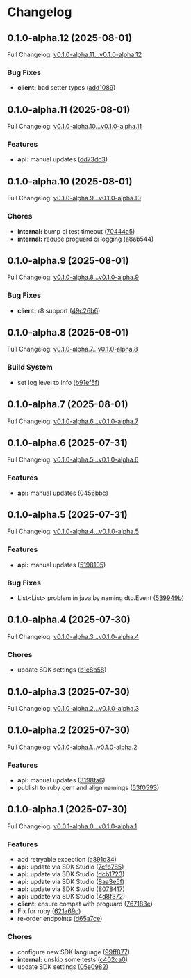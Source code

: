 # Changelog

## 0.1.0-alpha.12 (2025-08-01)

Full Changelog: [v0.1.0-alpha.11...v0.1.0-alpha.12](https://github.com/nextbillion-ai/nextbillion-sdk-java/compare/v0.1.0-alpha.11...v0.1.0-alpha.12)

### Bug Fixes

* **client:** bad setter types ([add1089](https://github.com/nextbillion-ai/nextbillion-sdk-java/commit/add1089da7e4ddb3c3b2a613805a5988bff5929e))

## 0.1.0-alpha.11 (2025-08-01)

Full Changelog: [v0.1.0-alpha.10...v0.1.0-alpha.11](https://github.com/nextbillion-ai/nextbillion-sdk-java/compare/v0.1.0-alpha.10...v0.1.0-alpha.11)

### Features

* **api:** manual updates ([dd73dc3](https://github.com/nextbillion-ai/nextbillion-sdk-java/commit/dd73dc34b868b48974d36d013efe96bc92dfa7e2))

## 0.1.0-alpha.10 (2025-08-01)

Full Changelog: [v0.1.0-alpha.9...v0.1.0-alpha.10](https://github.com/nextbillion-ai/nextbillion-sdk-java/compare/v0.1.0-alpha.9...v0.1.0-alpha.10)

### Chores

* **internal:** bump ci test timeout ([70444a5](https://github.com/nextbillion-ai/nextbillion-sdk-java/commit/70444a5153bc2bb20cc2ada008fda099dfd82aa7))
* **internal:** reduce proguard ci logging ([a8ab544](https://github.com/nextbillion-ai/nextbillion-sdk-java/commit/a8ab544c5811e3233625c5770ed95f2a69cf16d1))

## 0.1.0-alpha.9 (2025-08-01)

Full Changelog: [v0.1.0-alpha.8...v0.1.0-alpha.9](https://github.com/nextbillion-ai/nextbillion-sdk-java/compare/v0.1.0-alpha.8...v0.1.0-alpha.9)

### Bug Fixes

* **client:** r8 support ([49c26b6](https://github.com/nextbillion-ai/nextbillion-sdk-java/commit/49c26b6517d56c8a708f4b3613740949b7e74bd0))

## 0.1.0-alpha.8 (2025-08-01)

Full Changelog: [v0.1.0-alpha.7...v0.1.0-alpha.8](https://github.com/nextbillion-ai/nextbillion-sdk-java/compare/v0.1.0-alpha.7...v0.1.0-alpha.8)

### Build System

* set log level to info ([b91ef5f](https://github.com/nextbillion-ai/nextbillion-sdk-java/commit/b91ef5fb24b2398620f53a780f80595cab0adaa8))

## 0.1.0-alpha.7 (2025-08-01)

Full Changelog: [v0.1.0-alpha.6...v0.1.0-alpha.7](https://github.com/nextbillion-ai/nextbillion-sdk-java/compare/v0.1.0-alpha.6...v0.1.0-alpha.7)

## 0.1.0-alpha.6 (2025-07-31)

Full Changelog: [v0.1.0-alpha.5...v0.1.0-alpha.6](https://github.com/nextbillion-ai/nextbillion-sdk-java/compare/v0.1.0-alpha.5...v0.1.0-alpha.6)

### Features

* **api:** manual updates ([0456bbc](https://github.com/nextbillion-ai/nextbillion-sdk-java/commit/0456bbc55d7eb7b25b1669676fa57b85869017ab))

## 0.1.0-alpha.5 (2025-07-31)

Full Changelog: [v0.1.0-alpha.4...v0.1.0-alpha.5](https://github.com/nextbillion-ai/nextbillion-sdk-java/compare/v0.1.0-alpha.4...v0.1.0-alpha.5)

### Features

* **api:** manual updates ([5198105](https://github.com/nextbillion-ai/nextbillion-sdk-java/commit/5198105f41f7821a557cadb7b37377527d94b471))


### Bug Fixes

* List&lt;List&gt; problem in java by naming dto.Event ([539949b](https://github.com/nextbillion-ai/nextbillion-sdk-java/commit/539949bb8e37bdc9038628d21e7b1db141aa1c58))

## 0.1.0-alpha.4 (2025-07-30)

Full Changelog: [v0.1.0-alpha.3...v0.1.0-alpha.4](https://github.com/nextbillion-ai/nextbillion-sdk-java/compare/v0.1.0-alpha.3...v0.1.0-alpha.4)

### Chores

* update SDK settings ([b1c8b58](https://github.com/nextbillion-ai/nextbillion-sdk-java/commit/b1c8b58a2b2e380b252a96409ded5daf54646c98))

## 0.1.0-alpha.3 (2025-07-30)

Full Changelog: [v0.1.0-alpha.2...v0.1.0-alpha.3](https://github.com/nextbillion-ai/nextbillion-sdk-java/compare/v0.1.0-alpha.2...v0.1.0-alpha.3)

## 0.1.0-alpha.2 (2025-07-30)

Full Changelog: [v0.1.0-alpha.1...v0.1.0-alpha.2](https://github.com/nextbillion-ai/nextbillion-sdk-java/compare/v0.1.0-alpha.1...v0.1.0-alpha.2)

### Features

* **api:** manual updates ([3198fa6](https://github.com/nextbillion-ai/nextbillion-sdk-java/commit/3198fa61755001fbdb4f75ce0f71d7a54974772e))
* publish to ruby gem and align namings ([53f0593](https://github.com/nextbillion-ai/nextbillion-sdk-java/commit/53f05936ff4d12c89ab252c0787c4c443090a4e0))

## 0.1.0-alpha.1 (2025-07-30)

Full Changelog: [v0.0.1-alpha.0...v0.1.0-alpha.1](https://github.com/nextbillion-ai/nextbillion-sdk-java/compare/v0.0.1-alpha.0...v0.1.0-alpha.1)

### Features

* add retryable exception ([a891d34](https://github.com/nextbillion-ai/nextbillion-sdk-java/commit/a891d34e2507872b465937d74f61b8fe9d027984))
* **api:** update via SDK Studio ([7cfb785](https://github.com/nextbillion-ai/nextbillion-sdk-java/commit/7cfb785822e72336f1193be29aa7dd0b20786eb7))
* **api:** update via SDK Studio ([dcb1723](https://github.com/nextbillion-ai/nextbillion-sdk-java/commit/dcb1723f1ca7f2b847d0440441cacf2515354556))
* **api:** update via SDK Studio ([8aa3e5f](https://github.com/nextbillion-ai/nextbillion-sdk-java/commit/8aa3e5ff1121b44ae46364e3756448a4f22120d8))
* **api:** update via SDK Studio ([8078417](https://github.com/nextbillion-ai/nextbillion-sdk-java/commit/8078417372706ad5a519f41a9adf434f2814837e))
* **api:** update via SDK Studio ([4d8f372](https://github.com/nextbillion-ai/nextbillion-sdk-java/commit/4d8f37228d8f308cd50ccbc30d3b5802731f4b4a))
* **client:** ensure compat with proguard ([767183e](https://github.com/nextbillion-ai/nextbillion-sdk-java/commit/767183eb1f073c5f57bc9614b816392798301b71))
* Fix for ruby ([621a69c](https://github.com/nextbillion-ai/nextbillion-sdk-java/commit/621a69c41969671bddfffb2a257ce5501aff1bf5))
* re-order endpoints ([d65a7ce](https://github.com/nextbillion-ai/nextbillion-sdk-java/commit/d65a7ce4d2e4ca59b6a18d238edb266112149183))


### Chores

* configure new SDK language ([99ff877](https://github.com/nextbillion-ai/nextbillion-sdk-java/commit/99ff87740c47bd4abd2d751956f3a4c93cbea27a))
* **internal:** unskip some tests ([c402ca0](https://github.com/nextbillion-ai/nextbillion-sdk-java/commit/c402ca0d9e8a69b1584a0aa2838a8a006f35198d))
* update SDK settings ([05e0982](https://github.com/nextbillion-ai/nextbillion-sdk-java/commit/05e098200e1b59a294cb669591537b3a0d77c969))
